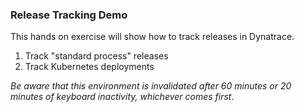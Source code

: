 ### Release Tracking Demo

This hands on exercise will show how to track releases in Dynatrace.

1. Track "standard process" releases
2. Track Kubernetes deployments

*Be aware that this environment is invalidated after 60 minutes or 20 minutes of keyboard inactivity, whichever comes first*.